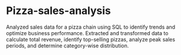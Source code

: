 # Pizza-sales-analysis
Analyzed sales data for a pizza chain using SQL to identify trends and optimize business performance. Extracted and transformed data to calculate total revenue, identify top-selling pizzas, analyze peak sales periods, and determine category-wise distribution. 
